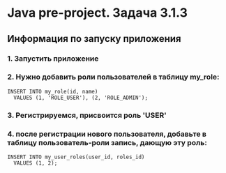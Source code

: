 # Java pre-project. Задача 3.1.3

## Информация по запуску приложения

### 1. Запустить приложение
### 2. Нужно добавить роли пользователей в таблицу my_role:
```aidl
INSERT INTO my_role(id, name)
  VALUES (1, 'ROLE_USER'), (2, 'ROLE_ADMIN'); 
```
### 3. Регистрируемся, присвоится роль 'USER'
### 4. после регистрации нового пользователя, добавьте в таблицу пользователь-роли запись, дающую эту роль:
```aidl
INSERT INTO my_user_roles(user_id, roles_id)
  VALUES (1, 2);
```

